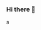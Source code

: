 ### Hi there 👋
a
<!--
**jansennn/jansennn** is a ✨ _special_ ✨ repository because its `README.md` (this file) appears on your GitHub profile.

### 🌱 My Values
- 🤔 &mdash; Passionate on Startup culture, “Move Fast and Fix Things", with expertise in Software Architecture, Microservices Architecture and Design, API Development and Android Development. <br> 
- 😎 &mdash; OSS DNA. <br> ![github stats](https://github-readme-stats.vercel.app/api?username=jansennn&show_icons=true)
- 📝 &mdash; Blogger, Check my Recent post on Medium! 


### 👯 I’m looking to collaborate on
- Any impactful Golang projects to OSS and society
- Founding a Startup? Let's talk, impress me, then I'll give my everything to help you!
- Blogging and Writing 

### 📮 Get In Touch!
- Medium: https://medium.com/@imantumorang
- LinkedIn: https://www.linkedin.com/in/andreas-tampubolon-595b8215a/




Here are some ideas to get you started:

- 🔭 I’m currently studying on Institut Teknologi DEL
- 🌱 I’m currently learning 
- 👯 I’m looking to collaborate on ...
- 🤔 I’m looking for help with ...
- 💬 Ask me about ...
- 📫 How to reach me: ...
- 😄 Pronouns: ...
- ⚡ Fun fact: ...
-->
